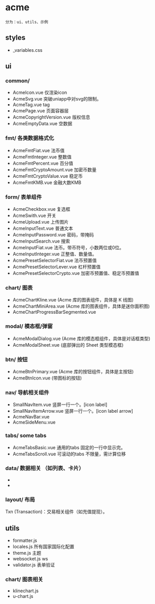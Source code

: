 # acme
`分为：ui、utils、示例`

## styles
- _variables.css

## ui

### common/ 
- AcmeIcon.vue 仅渲染icon
- AcmeSvg.vue 突破uniapp中对svg的限制。
- AcmeTag.vue tag
- AcmePage.vue 页面容器层
- AcmeCopyrightVersion.vue 版权信息
- AcmeEmptyData.vue 空数据

### fmt/ 各类数据格式化
- AcmeFmtFiat.vue 法币值
- AcmeFmtInteger.vue 整数值
- AcmeFmtPercent.vue 百分值
- AcmeFmtCryptoAmount.vue 加密币数量
- AcmeFmtCryptoValue.vue 稳定币
- AcmeFmtKMB.vue 金融大数KMB

### form/ 表单组件
- AcmeCheckbox.vue 复选框
- AcmeSwith.vue 开关
- AcmeUpload.vue 上传图片
- AcmeInputText.vue 普通文本
- AcmeInputPassword.vue 密码，带掩码
- AcmeInputSearch.vue 搜索
- AcmeInputFiat.vue 法币。带币符号，小数两位或0位。
- AcmeInputInteger.vue 正整值、数量值。
- AcmePresetSelectorFiat.vue 法币预置值
- AcmePresetSelectorLever.vue 杠杆预置值
- AcmePresetSelectorCrypto.vue 加密币预置值、稳定币预置值
<!-- 
 // 以 type="text" 输入，格式化为合法数值。允许用户按照格式化输入，或输入值自动格式化。
 
 - WtfInputFloat.vue 支持输入整数和小数
 - WtfInputCryptoAmount.vue 仅输入加密币数量，按照lgre格式化。如 'BTC', 'ETH'，高精度小数位。
 - WtfInputCryptoValue.vue 仅输入稳定币值，按照lgre格式化。如 'USDT', 'USDC',通常2-4位小数。
 
 displayValue 和 rawValue 的分离：
 displayValue 绑定到 input 的 :value，用户看到并直接操作。
 rawValue 是用于计算的实际数字，通过 v-model 传递给父组件。

 // 'email', 'phone', 'code'

 UIRadio.vue     单选框
 UISelect.vue    选择器
 -->

### chart/ 图表
- AcmeChartKline.vue (Acme 库的图表组件，具体是 K 线图)
- AcmeChartMiniArea.vue (Acme 库的图表组件，具体是迷你面积图)
- AcmeChartProgressBarSegmented.vue 

### modal/ 模态框/弹窗
- AcmeModalDialog.vue (Acme 库的模态框组件，具体是对话框类型)
- AcmeModalSheet.vue (底部弹出的 Sheet 类型模态框)

### btn/ 按钮
- AcmeBtnPrimary.vue (Acme 库的按钮组件，具体是主按钮)
- AcmeBtnIcon.vue (带图标的按钮)

### nav/ 导航相关组件
- SmallNavItem.vue 竖屏一行一个。[icon  label]
- SmallNavItemArrow.vue 竖屏一行一个。[icon label  arrow]
- AcmeNavBar.vue
- AcmeSideMenu.vue

### tabs/ some tabs
- AcmeTabsBasic.vue 通用的tabs 固定的一行中显示完。
- AcmeTabsScroll.vue 可滚动的tabs  不限量，需计算位移

### data/ 数据相关 （如列表、卡片）
- 
- 
<!-- 
Card.vue
Table.vue 
 -->
### layout/ 布局
<!-- - AcmePage.vue 页面容器层
- AcmeCopyrightVersion.vue 版权信息
- -->
<!-- - header/
- - LargeNavHeader.vue 宽屏顶导航。
- footer/
- - SmallFooter.vue 竖屏底导航。
- - LargeFooter.vue 宽屏底导航。
- LayoutHeader.vue 顶导航
- LayoutFooter.vue 底导航 -->

Txn (Transaction)：交易相关组件（如充值提现）。

## utils
- formatter.js
- locales.js 所有国家国际化配置
- theme.js 主题
- websocket.js ws
- validator.js 表单验证

### chart/ 图表相关
- klinechart.js
- u-chart.js

<!-- 

### chart // 图表相关的 UI 组件 (例如 TradeView 风格的UI)
  `https://www.tradingview.com/`
- WtfKlineChart.vue：图表组件。注册多种自定义Styles，外部传入，渲染不同形式的图表。
- - Tooltip:


- WtfChartMiniKlineArea.vue： 竖屏最精简版。只有Area的Kline。通常用于stock或crypto在列表页中，每条数据的真实走势图。
- WtfChartMiniKlineTimePrice.vue：宽屏精简版。在列表选中单个stock或crypto时渲染。包含Chart自处理的X轴时间跨度、Y轴的价格
- 

- timeTabs/ 图表使用的时间跨度选择器
- - WtfChartTimeTabsMini.vue:宽竖屏通用。底部或顶部[1D|1M|1Y|5Y|All],[分、时、周、月、年]
- - WtfChartTimeTabsScroll.vue: 宽竖屏通用，Scroll，rate%，时间跨度使用完整单词,与rate上下居中。动态判断是否显示rate
- - WtfChartTimeTabsSelectorLarge.vue:宽屏时间按钮点击后出现的列状选项组
- - WtfChartTimeTabsSelectorSmall.vue: 竖屏时间按钮点击后出现的上入选项组

- indicatorTabs/ 图表使用的指标选择器
- - WtfChartIndicatorTabsSelectorLarge.vue:宽屏指标按钮点击后出现的居中弹层选项组
- - WtfChartIndicatorTabsSelectorSmall.vue: 竖屏指标按钮点击后出现的上入选项组

-  WtfChartToolbarMini.vue : 图表工具栏，迷你版 [Area|Candles|Full|settings]

- widgets/ 小部件
-  WtfChartToolbar.vue  // 图表工具栏。对标Tradingview图表的左侧竖列功能组(笔刷、覆盖物、测量、删除等)。可能需要区分Stock和Crypto。

- - stock/ 股票相关小部件
- - - WtfStockPriceTicker.vue 功能： 显示股票代码、最新价、涨跌额、涨跌幅。内部可能组合： WtfText (显示数值)、WtfIcon (显示涨跌箭头)。职责： 专注于股票行情显示，不涉及交易。
  
- - crypto / 加密币相关小部件
- - - WtfCryptoWalletBalance.vue 功能： 显示特定加密币的钱包余额、折合美元价值。内部可能组合： WtfText (显示数值)、WtfIcon (显示币种图标)。职责： 专注于钱包余额展示，不涉及转账或交易。



- 图表设置:齿轮按钮，宽竖屏通用弹层版(Precision、tz、lgre等)


EChart 对标Klinechartjs和tradingview的功能
- ✅ 迷你纯净area小图表。
- 主图技术指标
- 副技术指标
- Tooltip
- X轴时间
- Y轴价格
- 


单个stock或crypto包含：
一个综合的tabsScroll，(概览、图表、新闻、动态、部分数据的图表等)

考虑使用echartjs封装，可兼容多种图表和kline

 -->
 
 <!-- 
 使用
 # 1. uni-app 项目根目录 添加 acme 仓库作为子模块
git submodule add <github-repo-url> acme

提交主项目的更改：
git add .gitmodules acme
git commit -m "Add wtf as a submodule"
git push origin main # 或者您的主分支名称

在主项目中同步 acme 更新时： 更新 acme 子模块到其远程仓库的最新版本
git submodule update --remote --merge

克隆包含子模块的主项目
当新的开发者克隆您的 your-uniapp-project 主仓库时，或者您在另一台机器上克隆时，需要额外的步骤来初始化和克隆子模块内容：
# 1. 克隆主项目 (注意 --recurse-submodules 参数)
git clone --recurse-submodules <main-project-url>

# 如果忘记了 --recurse-submodules 参数，或者主项目已经克隆，之后再想拉取子模块：
# 2. 进入主项目目录
cd your-uniapp-project
# 3. 初始化并更新子模块
git submodule update --init --recursive
# --init: 初始化子模块，将其注册到 .git/config 中
# --recursive: 如果子模块内部还有子模块，也一并初始化和更新
 -->